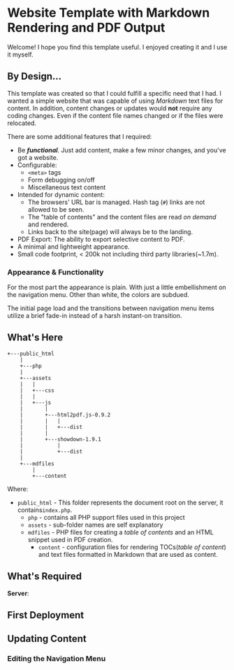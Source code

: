 # Website Template with Markdown Rendering and PDF Output

Welcome! I hope you find this template useful. I enjoyed creating it and I use it myself. 

## By Design...

This template was created so that I could fulfill a specific need that I had. I wanted a simple website that was capable of using *Markdown* text files for content. In addition, content changes or updates would **not** require any coding changes. Even if the content file names changed or if the files were relocated.

There are some additional features that I required:

* Be ***functional***. Just add content, make a few minor changes, and you've got a website.
* Configurable:
  * `<meta>` tags
  * Form debugging on/off
  * Miscellaneous text content
* Intended for dynamic content:
  * The browsers' URL bar is managed. Hash tag (`#`) links are not allowed to be seen. 
  * The "table of contents" and the content files are read *on demand* and rendered. 
  * Links back to the site(page) will always be to the landing.
* PDF Export: The ability to export selective content to PDF.
* A minimal and lightweight appearance.
* Small code footprint, < 200k not including third party libraries(~1.7m).

### Appearance & Functionality

For the most part the appearance is plain. With just a little embellishment on the navigation menu. Other than white, the colors are subdued.

The initial page load and the transitions between navigation menu items utilize a brief fade-in instead of a harsh instant-on transition.



## What's Here

```
+---public_html
    |
    +---php
    |
    +---assets
    |   |
    |   +---css
    |   |
    |   +---js
    |       |
    |       +---html2pdf.js-0.9.2
    |       |   |
    |       |   +---dist
    |       |
    |       +---showdown-1.9.1
    |           |
    |           +---dist
    |
    +---mdfiles
        |
        +---content

```

Where:

* `public_html` - This folder represents the document root on the server, it contains`index.php`.
  * `php` - contains all PHP support files used in this project 
  * `assets` - sub-folder names are self explanatory
  * `mdfiles` - PHP files for creating a *table of contents* and an HTML snippet used in PDF creation.
    * `content` - configuration files for rendering TOCs(*table of content*) and text files formatted in Markdown that are used as content.

## What's Required

**Server**: 

## First Deployment

## Updating Content

### Editing the Navigation Menu

